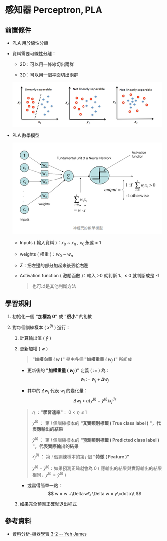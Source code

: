 # 感知器 Perceptron, PLA

## 前置條件

* PLA 用於線性分類

* 資料需要可線性分離：

    * 2D：可以用一條線切出兩群
    
    * 3D：可以用一個平面切出兩群

    ![](../../Static/Image/Ch1/Linearly_separable.png)

* PLA 數學模型

    ![](../../Static/Image/Ch1/PLA_math_modulE.png)

    * Inputs ( 輸入資料 )：$x_0$ ~ $x_n$ , $x_0$ 永遠 = 1

    * weights ( 權重 )：$w_0$ ~ $w_n$

    * $\Sigma$：把左邊的部分加起來後丟給右邊

    * Activation function ( 激勵函數 )：輸入 >0 就判斷 1、$\le$ 0 就判斷成是 -1
        > 也可以是其他判斷方法

## 學習規則
 
1. 初始化一個 **"加權為 0"** 或 **"很小"** 的亂數

2. 對每個訓練樣本 ( $x^{(i)}$ ) 進行：
    
    1. 計算輸出值 ( $\hat y$ )
    
    2. 更新加權 ( $w$ )
        
        > **"加權向量 ( $w$ )"** 是由多個 **"加權重量 ( $w_j$ )"** 所組成  
        
        * 更新後的 **"加權重量 ( $w_j$ )"** 定義 ( $:=$ ) 為：  
        $$ 
        w_j:=w_j+\Delta w_j
        $$
        
        * 其中的 $\Delta w_j$ 代表 $w_j$ 的變化量：
        $$
        \Delta w_j = \eta(y^{(i)} - \hat y^{(i)})x^{(i)}_j
        $$
        
        > $\eta$ ：**"學習速率"**： $0 < \eta \le 1$  
        >
        > $y^{(i)}$ ： 第 $i$ 個訓練樣本的 **"真實類別標籤 ( True class label ) "，代表應輸出的結果**
        >
        > $\hat y^{(i)}$ ： 第 $i$ 個訓練樣本的 **"預測類別標籤 ( Predicted class label ) "，代表實際輸出的結果**
        >
        > $x^{(i)}_j$ ： 第 $i$ 個訓練樣本的第 $j$ 個 **"特徵 ( Feature )"**  
        >
        > $y^{(i)} - \hat y^{(i)}$：如果預測正確就會為 0 ( 應輸出的結果與實際輸出的結果相同，$y^{(i)} = \hat y^{(i)}$ )

        * 或寫得簡單一點：
        $$
        w = w +\Delta w\\
        \Delta w = y\cdot x\\
        $$
    
    3. 如果完全預測正確就退出程式

## 參考資料

* [資料分析-機器學習 3-2 -- Yeh James](https://medium.com/jameslearningnote/%E8%B3%87%E6%96%99%E5%88%86%E6%9E%90-%E6%A9%9F%E5%99%A8%E5%AD%B8%E7%BF%92-%E7%AC%AC3-2%E8%AC%9B-%E7%B7%9A%E6%80%A7%E5%88%86%E9%A1%9E-%E6%84%9F%E7%9F%A5%E5%99%A8-perceptron-%E4%BB%8B%E7%B4%B9-84d8b809f866)